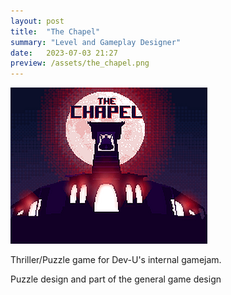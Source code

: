 ```yaml
---
layout: post
title:  "The Chapel"
summary: "Level and Gameplay Designer"
date:   2023-07-03 21:27
preview: /assets/the_chapel.png
---
```


![Picture 1](/assets/the_chapel.png)

Thriller/Puzzle game for Dev-U's internal gamejam.

Puzzle design and part of the general game design
